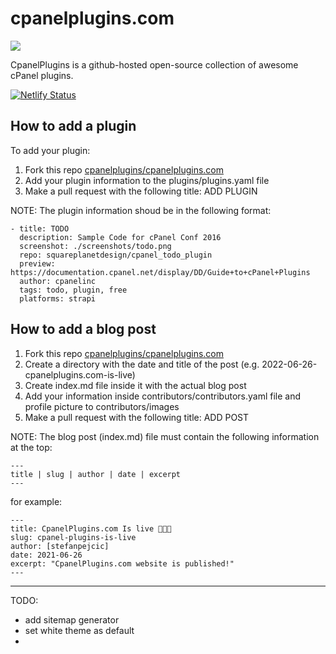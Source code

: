 # cpanelplugins.com

<img src="https://raw.githubusercontent.com/cpanelplugins/cpanelplugins.com/master/plugins/screenshots/cpanel-plugins-homepage.png"></img>

CpanelPlugins is a github-hosted open-source collection of awesome cPanel plugins.

[![Netlify Status](https://api.netlify.com/api/v1/badges/17640f2a-1ce1-4f0e-8bac-4f920a8f7543/deploy-status)](https://app.netlify.com/sites/sweet-peony-734550/deploys)

## How to add a plugin

To add your plugin:

1. Fork this repo [cpanelplugins/cpanelplugins.com](https://github.com/cpanelplugins/cpanelplugins.com)
2. Add your plugin information to the plugins/plugins.yaml file
3. Make a pull request with the following title: ADD PLUGIN

NOTE: The plugin information shoud be in the following format:

```
- title: TODO
  description: Sample Code for cPanel Conf 2016
  screenshot: ./screenshots/todo.png
  repo: squareplanetdesign/cpanel_todo_plugin
  preview: https://documentation.cpanel.net/display/DD/Guide+to+cPanel+Plugins
  author: cpanelinc
  tags: todo, plugin, free
  platforms: strapi
```


## How to add a blog post

1. Fork this repo [cpanelplugins/cpanelplugins.com](https://github.com/cpanelplugins/cpanelplugins.com)
2. Create a directory with the date and title of the post (e.g. 2022-06-26-cpanelplugins.com-is-live)
3. Create index.md file inside it with the actual blog post
4. Add your information inside contributors/contributors.yaml file and profile picture to contributors/images
5. Make a pull request with the following title: ADD POST


NOTE: The blog post (index.md) file must contain the following information at the top:

```
---
title | slug | author | date | excerpt
---
```

for example:

```
---
title: CpanelPlugins.com Is live 🎉🎉🎉
slug: cpanel-plugins-is-live
author: [stefanpejcic]
date: 2021-06-26
excerpt: "CpanelPlugins.com website is published!"
---
```

---


TODO:

- add sitemap generator
- set white theme as default
- 
